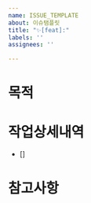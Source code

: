 ```yaml
---
name: ISSUE_TEMPLATE
about: 이슈탬플릿
title: "✨[feat]:"
labels: ''
assignees: ''

---
```


# 목적

# 작업상세내역
- []

# 참고사항
